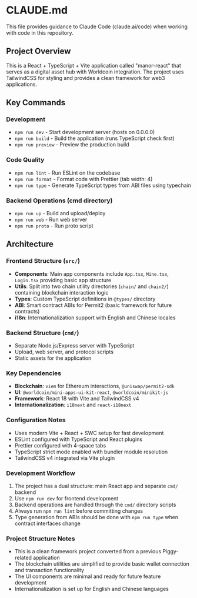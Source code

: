 # CLAUDE.md

This file provides guidance to Claude Code (claude.ai/code) when working with code in this repository.

## Project Overview

This is a React + TypeScript + Vite application called "manor-react" that serves as a digital asset hub with Worldcoin integration. The project uses TailwindCSS for styling and provides a clean framework for web3 applications.

## Key Commands

### Development
- `npm run dev` - Start development server (hosts on 0.0.0.0)
- `npm run build` - Build the application (runs TypeScript check first)
- `npm run preview` - Preview the production build

### Code Quality
- `npm run lint` - Run ESLint on the codebase
- `npm run format` - Format code with Prettier (tab width: 4)
- `npm run type` - Generate TypeScript types from ABI files using typechain

### Backend Operations (cmd directory)
- `npm run up` - Build and upload/deploy
- `npm run web` - Run web server
- `npm run proto` - Run proto script

## Architecture

### Frontend Structure (`src/`)
- **Components**: Main app components include `App.tsx`, `Mine.tsx`, `Login.tsx` providing basic app structure
- **Utils**: Split into two chain utility directories (`chain/` and `chain2/`) containing blockchain interaction logic
- **Types**: Custom TypeScript definitions in `@types/` directory
- **ABI**: Smart contract ABIs for Permit2 (basic framework for future contracts)
- **i18n**: Internationalization support with English and Chinese locales

### Backend Structure (`cmd/`)
- Separate Node.js/Express server with TypeScript
- Upload, web server, and protocol scripts
- Static assets for the application

### Key Dependencies
- **Blockchain**: `viem` for Ethereum interactions, `@uniswap/permit2-sdk`
- **UI**: `@worldcoin/mini-apps-ui-kit-react`, `@worldcoin/minikit-js`
- **Framework**: React 18 with Vite and TailwindCSS v4
- **Internationalization**: `i18next` and `react-i18next`

### Configuration Notes
- Uses modern Vite + React + SWC setup for fast development
- ESLint configured with TypeScript and React plugins
- Prettier configured with 4-space tabs
- TypeScript strict mode enabled with bundler module resolution
- TailwindCSS v4 integrated via Vite plugin

### Development Workflow
1. The project has a dual structure: main React app and separate `cmd/` backend
2. Use `npm run dev` for frontend development
3. Backend operations are handled through the `cmd/` directory scripts
4. Always run `npm run lint` before committing changes
5. Type generation from ABIs should be done with `npm run type` when contract interfaces change

### Project Structure Notes
- This is a clean framework project converted from a previous Piggy-related application
- The blockchain utilities are simplified to provide basic wallet connection and transaction functionality
- The UI components are minimal and ready for future feature development
- Internationalization is set up for English and Chinese languages
